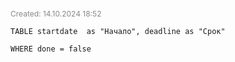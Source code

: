 
<span style="font-size:12px; color:#888888;">Created: 14.10.2024 18:52</span>

```dataview
TABLE startdate  as "Начало", deadline as "Срок"

WHERE done = false

```


